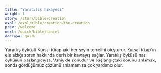 ```yaml
---
title: "Yaratılış hikayesi"
weight: 1
story: /story/bible/creation
expl: /expl/bible/creation/the-creation
prev: /welcome
next: /quick/bible/daniel
docType: quick
---
```


Yaratılış öyküsü Kutsal Kitap'taki her şeyin temelini oluşturur. Kutsal Kitap'ın ele aldığı sorun hakkında derin bir kavrayış sağlar.
Yaratılış öyküsü nasıl öykünün başlangıcıysa, Vahiy de sonudur ve başlangıçtaki sorunu anlamak, sonda gördüğümüz çözümü anlamamıza çok yardımcı olur.